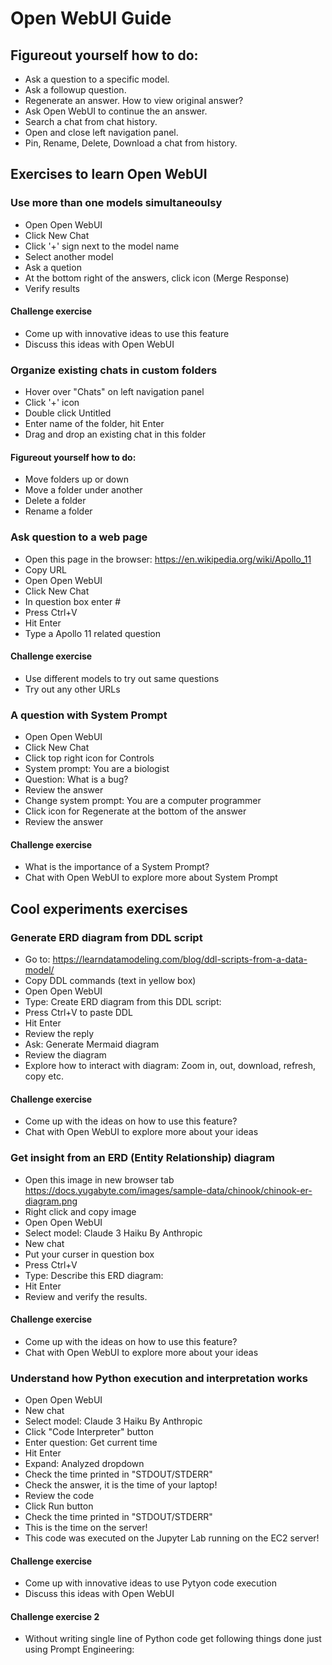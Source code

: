 # Open WebUI Guide

## Figureout yourself how to do:
- Ask a question to a specific model.
- Ask a followup question.
- Regenerate an answer. How to view original answer?
- Ask Open WebUI to continue the an answer.
- Search a chat from chat history.
- Open and close left navigation panel.
- Pin, Rename, Delete, Download a chat from history.



## Exercises to learn Open WebUI
### Use more than one models simultaneoulsy
- Open Open WebUI
- Click New Chat
- Click '+' sign next to the model name
- Select another model
- Ask a quetion
- At the bottom right of the answers, click icon (Merge Response)
- Verify results
#### Challenge exercise
- Come up with innovative ideas to use this feature
- Discuss this ideas with Open WebUI

### Organize existing chats in custom folders
- Hover over "Chats" on left navigation panel
- Click '+' icon
- Double click Untitled
- Enter name of the folder, hit Enter
- Drag and drop an existing chat in this folder
#### Figureout yourself how to do:
- Move folders up or down
- Move a folder under another 
- Delete a folder
- Rename a folder


### Ask question to a web page
- Open this page in the browser: https://en.wikipedia.org/wiki/Apollo_11
- Copy URL
- Open Open WebUI
- Click New Chat
- In question box enter #
- Press Ctrl+V
- Hit Enter
- Type a Apollo 11 related question
#### Challenge exercise
- Use different models to try out same questions
- Try out any other URLs

### A question with System Prompt
- Open Open WebUI
- Click New Chat
- Click top right icon for Controls
- System prompt: You are a biologist
- Question: What is a bug?
- Review the answer
- Change system prompt: You are a computer programmer
- Click icon for Regenerate at the bottom of the answer
- Review the answer
#### Challenge exercise
- What is the importance of a System Prompt?
- Chat with Open WebUI to explore more about System Prompt


## Cool experiments exercises

### Generate ERD diagram from DDL script
- Go to: https://learndatamodeling.com/blog/ddl-scripts-from-a-data-model/
- Copy DDL commands (text in yellow box)
- Open Open WebUI
- Type: Create ERD diagram from this DDL script:
- Press Ctrl+V to paste DDL
- Hit Enter
- Review the reply
- Ask: Generate Mermaid diagram
- Review the diagram
- Explore how to interact with diagram: Zoom in, out, download, refresh, copy etc.
#### Challenge exercise
- Come up with the ideas on how to use this feature?
- Chat with Open WebUI to explore more about your ideas



### Get insight from an ERD (Entity Relationship) diagram 
- Open this image in new browser tab
https://docs.yugabyte.com/images/sample-data/chinook/chinook-er-diagram.png
- Right click and copy image
- Open Open WebUI
- Select model: Claude 3 Haiku By Anthropic
- New chat
- Put your curser in question box
- Press Ctrl+V
- Type: Describe this ERD diagram:
- Hit Enter
- Review and verify the results.
#### Challenge exercise
- Come up with the ideas on how to use this feature?
- Chat with Open WebUI to explore more about your ideas

### Understand how Python execution and interpretation works
- Open Open WebUI
- New chat
- Select model: Claude 3 Haiku By Anthropic
- Click "Code Interpreter" button
- Enter question: Get current time
- Hit Enter
- Expand: Analyzed dropdown
- Check the time printed in "STDOUT/STDERR"
- Check the answer, it is the time of your laptop!
- Review the code
- Click Run button 
- Check the time printed in "STDOUT/STDERR"
- This is the time on the server!
- This code was executed on the Jupyter Lab running on the EC2 server!
#### Challenge exercise
- Come up with innovative ideas to use Pytyon code execution
- Discuss this ideas with Open WebUI
#### Challenge exercise 2
- Without writing single line of Python code get following things done just using Prompt Engineering:






